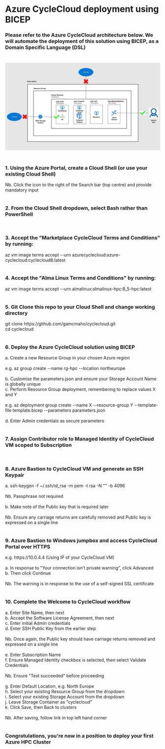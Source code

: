 # Azure CycleCloud deployment using BICEP

<h3>Please refer to the Azure CycleCloud architecture below.  We will automate the deployment of this solution using BICEP, as a Domain Specific Language (DSL)
<br>
<br>
<br>
<img src="https://github.com/gamcmaho/cyclecloud/blob/main/CycleCloud.jpg">
<br>
<br>
<h3>1. Using the Azure Portal, create a Cloud Shell (or use your existing Cloud Shell)</h3>
Nb. Click the icon to the right of the Search bar (top centre) and provide mandatory input
<br>
<br>
<h3>2. From the Cloud Shell dropdown, select Bash rather than PowerShell</h3>
<br>
<h3>3. Accept the "Marketplace CycleCloud Terms and Conditions" by running:</h3>
az vm image terms accept --urn azurecyclecloud:azure-cyclecloud:cyclecloud8:latest
<br>
<br>
<h3>4. Accept the "Alma Linux Terms and Conditions" by running:</h3>
az vm image terms accept --urn almalinux:almalinux-hpc:8_5-hpc:latest
<br>
<br>
<h3>5. Git Clone this repo to your Cloud Shell and change working directory</h3>
git clone https://github.com/gamcmaho/cyclecloud.git
<br>
cd cyclecloud
<br>
<br>
<h3>6. Deploy the Azure CycleCloud solution using BICEP</h3>
a. Create a new Resource Group in your chosen Azure region
<br>
<br>
e.g. az group create --name rg-hpc --location northeurope
<br>
<br>
b. Customise the parameters.json and ensure your Storage Account Name is globally unique
<br>
c. Perform Resource Group deployment, remembering to replace values X and Y
<br>
<br>
e.g. az deployment group create --name X --resource-group Y --template-file template.bicep --parameters parameters.json
<br>
<br>
d. Enter Admin credentials as secure parameters
<br>
<br>
<h3>7. Assign Contributor role to Managed Identity of CycleCloud VM scoped to Subscription</h3>
<br>
<h3>8. Azure Bastion to CycleCloud VM and generate an SSH Keypair</h3>
a. ssh-keygen -f ~/.ssh/id_rsa -m pem -t rsa -N "" -b 4096
<br>
<br>Nb.  Passphrase not required
<br>
<br>
b. Make note of the Public key that is required later
<br>
<br>
Nb. Ensure any carriage returns are carefully removed and Public key is expressed on a single line
<br>
<br>
<h3>9. Azure Bastion to Windows jumpbox and access CycleCloud Portal over HTTPS</h3>
e.g. https://10.0.4.4  (Using IP of your CycleCloud VM)
<br>
<br>
a. In response to "Your connection isn't private warning", click Advanced
<br>
b. Then click Continue
<br>
<br>
Nb. The warning is in response to the use of a self-signed SSL certificate
<br>
<br>
<h3>10. Complete the Welcome to CycleCloud workflow</h3>
a. Enter Site Name, then next
<br>
b. Accept the Software License Agreement, then next
<br>
c. Enter initial Admin credentials
<br>
d. Enter SSH Public Key from the earlier step
<br>
<br>Nb. Once again, the Public key should have carriage returns removed and expressed on a single line
<br>
<br>
e. Enter Subscription Name
<br>
f. Ensure Managed Identity checkbox is selected, then select Validate Credentials
<br>
<br>Nb. Ensure "Test succeeded" before proceeding
<br>
<br>
g. Enter Default Location, e.g. North Europe
<br>
h. Select your existing Resource Group from the dropdown
<br>
i. Select your existing Storage Account from the dropdown
<br>
j. Leave Storage Container as "cyclecloud"
<br>
k. Click Save, then Back to clusters
<br>
<br>
Nb.  After saving, follow link in top left hand corner
<br>
<br>
<h3>Congratulations, you're now in a position to deploy your first Azure HPC Cluster</h3>
